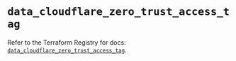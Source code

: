 # `data_cloudflare_zero_trust_access_tag`

Refer to the Terraform Registry for docs: [`data_cloudflare_zero_trust_access_tag`](https://registry.terraform.io/providers/cloudflare/cloudflare/5.4.0/docs/data-sources/zero_trust_access_tag).
